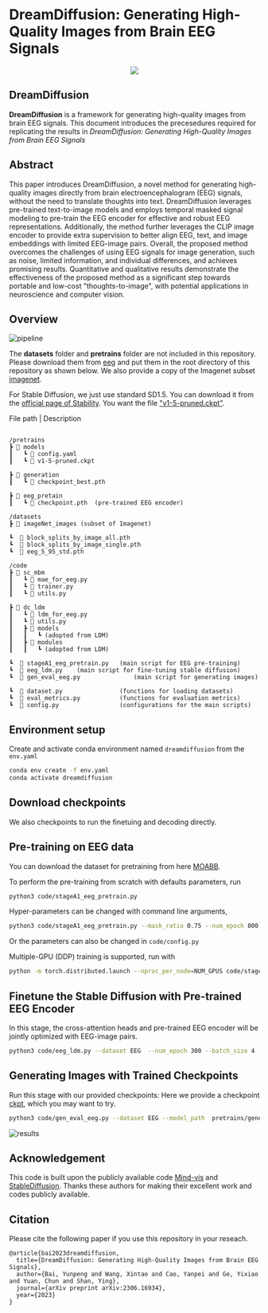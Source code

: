 # DreamDiffusion: Generating High-Quality Images from Brain EEG Signals
<p align="center">
<img src=assets/eeg_teaser.png />
</p>

## DreamDiffusion
**DreamDiffusion** is a framework for generating high-quality images from brain EEG signals.
This document introduces the precesedures required for replicating the results in *DreamDiffusion: Generating High-Quality Images from Brain EEG Signals*

## Abstract
This paper introduces DreamDiffusion, a novel method for generating high-quality images directly from brain electroencephalogram (EEG) signals, without the need to translate thoughts into text. DreamDiffusion leverages pre-trained text-to-image models and employs temporal masked signal modeling to pre-train the EEG encoder for effective and robust EEG representations. Additionally, the method further leverages the CLIP image encoder to provide extra supervision to better align EEG, text, and image embeddings with limited EEG-image pairs. Overall, the proposed method overcomes the challenges of using EEG signals for image generation, such as noise, limited information, and individual differences, and achieves promising results. Quantitative and qualitative results demonstrate the effectiveness of the proposed method as a significant step towards portable and low-cost "thoughts-to-image", with potential applications in neuroscience and computer vision. 


## Overview
![pipeline](assets/eeg_pipeline.png)


The **datasets** folder and **pretrains** folder are not included in this repository. 
Please download them from [eeg](https://github.com/perceivelab/eeg_visual_classification) and put them in the root directory of this repository as shown below. We also provide a copy of the Imagenet subset [imagenet](https://drive.google.com/file/d/1y7I9bG1zKYqBM94odcox_eQjnP9HGo9-/view?usp=drive_link).

For Stable Diffusion, we just use standard SD1.5. You can download it from the [official page of Stability](https://huggingface.co/runwayml/stable-diffusion-v1-5/tree/main). You want the file ["v1-5-pruned.ckpt"](https://huggingface.co/runwayml/stable-diffusion-v1-5/tree/main).

File path | Description
```

/pretrains
┣ 📂 models
┃   ┗ 📜 config.yaml
┃   ┗ 📜 v1-5-pruned.ckpt

┣ 📂 generation  
┃   ┗ 📜 checkpoint_best.pth 

┣ 📂 eeg_pretain
┃   ┗ 📜 checkpoint.pth  (pre-trained EEG encoder)

/datasets
┣ 📂 imageNet_images (subset of Imagenet)

┗  📜 block_splits_by_image_all.pth
┗  📜 block_splits_by_image_single.pth 
┗  📜 eeg_5_95_std.pth  

/code
┣ 📂 sc_mbm
┃   ┗ 📜 mae_for_eeg.py
┃   ┗ 📜 trainer.py
┃   ┗ 📜 utils.py

┣ 📂 dc_ldm
┃   ┗ 📜 ldm_for_eeg.py
┃   ┗ 📜 utils.py
┃   ┣ 📂 models
┃   ┃   ┗ (adopted from LDM)
┃   ┣ 📂 modules
┃   ┃   ┗ (adopted from LDM)

┗  📜 stageA1_eeg_pretrain.py   (main script for EEG pre-training)
┗  📜 eeg_ldm.py    (main script for fine-tuning stable diffusion)
┗  📜 gen_eval_eeg.py               (main script for generating images)

┗  📜 dataset.py                (functions for loading datasets)
┗  📜 eval_metrics.py           (functions for evaluation metrics)
┗  📜 config.py                 (configurations for the main scripts)

```


## Environment setup

Create and activate conda environment named ```dreamdiffusion``` from the ```env.yaml```
```sh
conda env create -f env.yaml
conda activate dreamdiffusion
```

## Download checkpoints

We also checkpoints to run the finetuing and decoding directly. 



## Pre-training on EEG data

You can download the dataset for pretraining from here [MOABB](https://github.com/NeuroTechX/moabb).

To perform the pre-training from scratch with defaults parameters, run 
```sh
python3 code/stageA1_eeg_pretrain.py
``` 

Hyper-parameters can be changed with command line arguments,
```sh
python3 code/stageA1_eeg_pretrain.py --mask_ratio 0.75 --num_epoch 800 --batch_size 2
```

Or the parameters can also be changed in ```code/config.py```

Multiple-GPU (DDP) training is supported, run with 
```sh
python -m torch.distributed.launch --nproc_per_node=NUM_GPUS code/stageA1_eeg_pretrain.py
```



## Finetune the Stable Diffusion with Pre-trained EEG Encoder
In this stage, the cross-attention heads and pre-trained EEG encoder will be jointly optimized with EEG-image pairs. 

```sh
python3 code/eeg_ldm.py --dataset EEG  --num_epoch 300 --batch_size 4 --pretrain_mbm_path ../dreamdiffusion/pretrains/eeg_pretrain/checkpoint.pth
```


## Generating Images with Trained Checkpoints
Run this stage with our provided checkpoints: Here we provide a checkpoint [ckpt](https://drive.google.com/file/d/1Ygplxe1TB68-aYu082bjc89nD8Ngklnc/view?usp=drive_link), which you may want to try.
```sh
python3 code/gen_eval_eeg.py --dataset EEG --model_path  pretrains/generation/checkpoint.pth
```


![results](assets/results.png)

## Acknowledgement

This code is built upon the publicly available code [Mind-vis](https://github.com/zjc062/mind-vis) and [StableDiffusion](https://github.com/CompVis/stable-diffusion). Thanks these authors for making their excellent work and codes publicly available.


## Citation ##
Please cite the following paper if you use this repository in your reseach.

```
@article{bai2023dreamdiffusion,
  title={DreamDiffusion: Generating High-Quality Images from Brain EEG Signals},
  author={Bai, Yunpeng and Wang, Xintao and Cao, Yanpei and Ge, Yixiao and Yuan, Chun and Shan, Ying},
  journal={arXiv preprint arXiv:2306.16934},
  year={2023}
}
